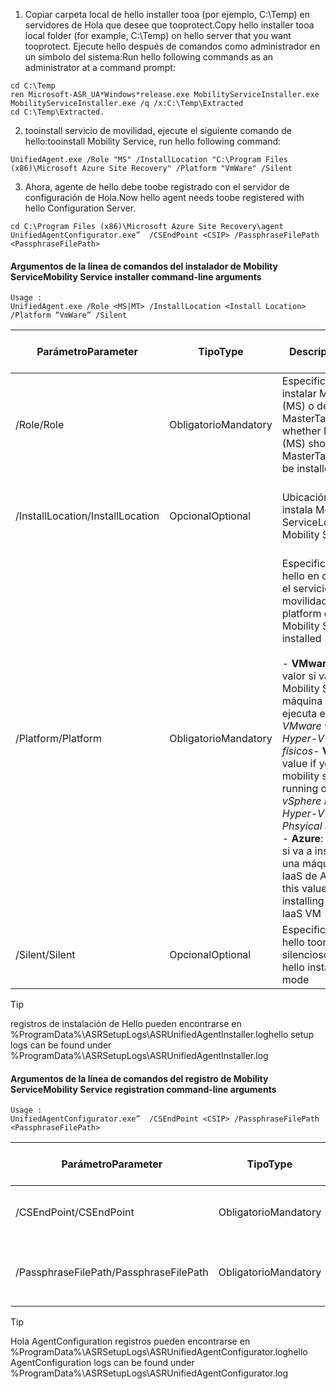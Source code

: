 1. <span data-ttu-id="8300c-101">Copiar carpeta local de hello installer tooa (por ejemplo, C:\Temp) en servidores de Hola que desee que tooprotect.</span><span class="sxs-lookup"><span data-stu-id="8300c-101">Copy hello installer tooa local folder (for example, C:\Temp) on hello server that you want tooprotect.</span></span> <span data-ttu-id="8300c-102">Ejecute hello después de comandos como administrador en un símbolo del sistema:</span><span class="sxs-lookup"><span data-stu-id="8300c-102">Run hello following commands as an administrator at a command prompt:</span></span>

  ```
  cd C:\Temp
  ren Microsoft-ASR_UA*Windows*release.exe MobilityServiceInstaller.exe
  MobilityServiceInstaller.exe /q /x:C:\Temp\Extracted
  cd C:\Temp\Extracted.
  ```
2. <span data-ttu-id="8300c-103">tooinstall servicio de movilidad, ejecute el siguiente comando de hello:</span><span class="sxs-lookup"><span data-stu-id="8300c-103">tooinstall Mobility Service, run hello following command:</span></span>

  ```
  UnifiedAgent.exe /Role "MS" /InstallLocation "C:\Program Files (x86)\Microsoft Azure Site Recovery" /Platform "VmWare" /Silent
  ```
3. <span data-ttu-id="8300c-104">Ahora, agente de hello debe toobe registrado con el servidor de configuración de Hola.</span><span class="sxs-lookup"><span data-stu-id="8300c-104">Now hello agent needs toobe registered with hello Configuration Server.</span></span>

  ```
  cd C:\Program Files (x86)\Microsoft Azure Site Recovery\agent
  UnifiedAgentConfigurator.exe”  /CSEndPoint <CSIP> /PassphraseFilePath <PassphraseFilePath>
  ```

#### <a name="mobility-service-installer-command-line-arguments"></a><span data-ttu-id="8300c-105">Argumentos de la línea de comandos del instalador de Mobility Service</span><span class="sxs-lookup"><span data-stu-id="8300c-105">Mobility Service installer command-line arguments</span></span>

```
Usage :
UnifiedAgent.exe /Role <MS|MT> /InstallLocation <Install Location> /Platform “VmWare” /Silent
```

| <span data-ttu-id="8300c-106">Parámetro</span><span class="sxs-lookup"><span data-stu-id="8300c-106">Parameter</span></span>|<span data-ttu-id="8300c-107">Tipo</span><span class="sxs-lookup"><span data-stu-id="8300c-107">Type</span></span>|<span data-ttu-id="8300c-108">Descripción</span><span class="sxs-lookup"><span data-stu-id="8300c-108">Description</span></span>|<span data-ttu-id="8300c-109">Valores posibles</span><span class="sxs-lookup"><span data-stu-id="8300c-109">Possible values</span></span>|
|-|-|-|-|
|<span data-ttu-id="8300c-110">/Role</span><span class="sxs-lookup"><span data-stu-id="8300c-110">/Role</span></span>|<span data-ttu-id="8300c-111">Obligatorio</span><span class="sxs-lookup"><span data-stu-id="8300c-111">Mandatory</span></span>|<span data-ttu-id="8300c-112">Especifica si se debe instalar Mobility Service (MS) o debe instalarse MasterTarget(MT)</span><span class="sxs-lookup"><span data-stu-id="8300c-112">Specifies whether Mobility Service (MS) should be installed or MasterTarget(MT) should be installed</span></span>|<span data-ttu-id="8300c-113">MS</span><span class="sxs-lookup"><span data-stu-id="8300c-113">MS</span></span> </br> <span data-ttu-id="8300c-114">MT</span><span class="sxs-lookup"><span data-stu-id="8300c-114">MT</span></span>|
|<span data-ttu-id="8300c-115">/InstallLocation</span><span class="sxs-lookup"><span data-stu-id="8300c-115">/InstallLocation</span></span>|<span data-ttu-id="8300c-116">Opcional</span><span class="sxs-lookup"><span data-stu-id="8300c-116">Optional</span></span>|<span data-ttu-id="8300c-117">Ubicación en que se instala Mobility Service</span><span class="sxs-lookup"><span data-stu-id="8300c-117">Location where Mobility Service is installed</span></span>|<span data-ttu-id="8300c-118">Cualquier carpeta de equipo de Hola</span><span class="sxs-lookup"><span data-stu-id="8300c-118">Any folder on hello computer</span></span>|
|<span data-ttu-id="8300c-119">/Platform</span><span class="sxs-lookup"><span data-stu-id="8300c-119">/Platform</span></span>|<span data-ttu-id="8300c-120">Obligatorio</span><span class="sxs-lookup"><span data-stu-id="8300c-120">Mandatory</span></span>|<span data-ttu-id="8300c-121">Especifica la plataforma de hello en qué Hola se instala el servicio de movilidad</span><span class="sxs-lookup"><span data-stu-id="8300c-121">Specifies hello platform on which hello Mobility Service is getting installed</span></span> </br> </br><span data-ttu-id="8300c-122">- **VMware**: utilice este valor si va a instalar Mobility Service en una máquina virtual que se ejecuta en *ESXi Hosts de VMware vSphere*, *Hosts de Hyper-V* y *servidores físicos*</span><span class="sxs-lookup"><span data-stu-id="8300c-122">- **VMware** : use this value if you are installing mobility service on a VM running on *VMware vSphere ESXi Hosts*, *Hyper-V Hosts* and *Phsyical Servers*</span></span> </br> <span data-ttu-id="8300c-123">- **Azure**: utilice este valor si va a instalar el agente en una máquina virtual de IaaS de Azure</span><span class="sxs-lookup"><span data-stu-id="8300c-123">- **Azure** : use this value if you are installing agent on a Azure IaaS VM</span></span>| <span data-ttu-id="8300c-124">VMware</span><span class="sxs-lookup"><span data-stu-id="8300c-124">VMware</span></span> </br> <span data-ttu-id="8300c-125">Las tablas de Azure</span><span class="sxs-lookup"><span data-stu-id="8300c-125">Azure</span></span>|
|<span data-ttu-id="8300c-126">/Silent</span><span class="sxs-lookup"><span data-stu-id="8300c-126">/Silent</span></span>|<span data-ttu-id="8300c-127">Opcional</span><span class="sxs-lookup"><span data-stu-id="8300c-127">Optional</span></span>|<span data-ttu-id="8300c-128">Especifica el instalador de hello toorun en modo silencioso</span><span class="sxs-lookup"><span data-stu-id="8300c-128">Specifies toorun hello installer in silent mode</span></span>| <span data-ttu-id="8300c-129">N/D</span><span class="sxs-lookup"><span data-stu-id="8300c-129">NA</span></span>|

>[!TIP]
> <span data-ttu-id="8300c-130">registros de instalación de Hello pueden encontrarse en %ProgramData%\ASRSetupLogs\ASRUnifiedAgentInstaller.log</span><span class="sxs-lookup"><span data-stu-id="8300c-130">hello setup logs can be found under %ProgramData%\ASRSetupLogs\ASRUnifiedAgentInstaller.log</span></span>

#### <a name="mobility-service-registration-command-line-arguments"></a><span data-ttu-id="8300c-131">Argumentos de la línea de comandos del registro de Mobility Service</span><span class="sxs-lookup"><span data-stu-id="8300c-131">Mobility Service registration command-line arguments</span></span>

```
Usage :
UnifiedAgentConfigurator.exe”  /CSEndPoint <CSIP> /PassphraseFilePath <PassphraseFilePath>
```

  | <span data-ttu-id="8300c-132">Parámetro</span><span class="sxs-lookup"><span data-stu-id="8300c-132">Parameter</span></span>|<span data-ttu-id="8300c-133">Tipo</span><span class="sxs-lookup"><span data-stu-id="8300c-133">Type</span></span>|<span data-ttu-id="8300c-134">Descripción</span><span class="sxs-lookup"><span data-stu-id="8300c-134">Description</span></span>|<span data-ttu-id="8300c-135">Valores posibles</span><span class="sxs-lookup"><span data-stu-id="8300c-135">Possible values</span></span>|
  |-|-|-|-|
  |<span data-ttu-id="8300c-136">/CSEndPoint</span><span class="sxs-lookup"><span data-stu-id="8300c-136">/CSEndPoint</span></span> |<span data-ttu-id="8300c-137">Obligatorio</span><span class="sxs-lookup"><span data-stu-id="8300c-137">Mandatory</span></span>|<span data-ttu-id="8300c-138">Dirección IP del servidor de configuración de Hola</span><span class="sxs-lookup"><span data-stu-id="8300c-138">IP address of hello configuration server</span></span>| <span data-ttu-id="8300c-139">Cualquier dirección IP válida</span><span class="sxs-lookup"><span data-stu-id="8300c-139">Any valid IP address</span></span>|
  |<span data-ttu-id="8300c-140">/PassphraseFilePath</span><span class="sxs-lookup"><span data-stu-id="8300c-140">/PassphraseFilePath</span></span>|<span data-ttu-id="8300c-141">Obligatorio</span><span class="sxs-lookup"><span data-stu-id="8300c-141">Mandatory</span></span>|<span data-ttu-id="8300c-142">Ubicación de frase de contraseña de Hola</span><span class="sxs-lookup"><span data-stu-id="8300c-142">Location of hello passphrase</span></span> |<span data-ttu-id="8300c-143">Cualquier ruta de acceso local o UNC válida</span><span class="sxs-lookup"><span data-stu-id="8300c-143">Any valid UNC or local file path</span></span>|


>[!TIP]
> <span data-ttu-id="8300c-144">Hola AgentConfiguration registros pueden encontrarse en %ProgramData%\ASRSetupLogs\ASRUnifiedAgentConfigurator.log</span><span class="sxs-lookup"><span data-stu-id="8300c-144">hello AgentConfiguration logs can be found under %ProgramData%\ASRSetupLogs\ASRUnifiedAgentConfigurator.log</span></span>

